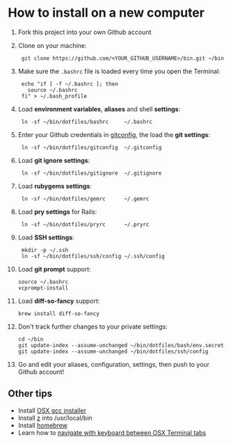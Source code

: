 How to install on a new computer
================================

1. Fork this project into your own Github account
2. Clone on your machine:

        git clone https://github.com/<YOUR_GITHUB_USERNAME>/bin.git ~/bin

3. Make sure the `.bashrc` file is loaded every time you open the Terminal:

        echo "if [ -f ~/.bashrc ]; then
          source ~/.bashrc
        fi" > ~/.bash_profile

4. Load **environment variables**, **aliases** and shell **settings**:

        ln -sf ~/bin/dotfiles/bashrc     ~/.bashrc

5. Enter your Github credentials in [gitconfig](http://git.io/-MEnNw), the load the **git settings**:

        ln -sf ~/bin/dotfiles/gitconfig  ~/.gitconfig

6. Load **git ignore settings**:

        ln -sf ~/bin/dotfiles/gitignore  ~/.gitignore

7. Load **rubygems settings**:

        ln -sf ~/bin/dotfiles/gemrc      ~/.gemrc

8. Load **pry settings** for Rails:

        ln -sf ~/bin/dotfiles/pryrc      ~/.pryrc

9. Load **SSH settings**:

        mkdir -p ~/.ssh
        ln -sf ~/bin/dotfiles/ssh/config ~/.ssh/config

10. Load **git prompt** support:

        source ~/.bashrc
        vcprompt-install
        
11. Load **diff-so-fancy** support:

        brew install diff-so-fancy

12. Don't track further changes to your private settings:

        cd ~/bin
        git update-index --assume-unchanged ~/bin/dotfiles/bash/env.secret 
        git update-index --assume-unchanged ~/bin/dotfiles/ssh/config 

13. Go and edit your aliases, configuration, settings, then push to your Github account!

Other tips
----------

* Install [OSX gcc installer](https://github.com/kennethreitz/osx-gcc-installer)
* Install [z](https://github.com/rupa/z) into /usr/local/bin
* Install [homebrew](http://mxcl.github.com/homebrew)
* Learn how to [navigate with keyboard between OSX Terminal tabs](http://superuser.com/questions/26100/u/54004) 
